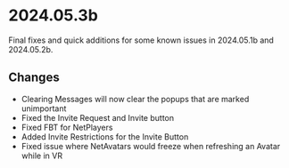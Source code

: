 # 2024.05.3b

Final fixes and quick additions for some known issues in 2024.05.1b and 2024.05.2b.

## Changes

+ Clearing Messages will now clear the popups that are marked unimportant
+ Fixed the Invite Request and Invite button
+ Fixed FBT for NetPlayers
+ Added Invite Restrictions for the Invite Button
+ Fixed issue where NetAvatars would freeze when refreshing an Avatar while in VR
